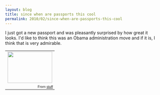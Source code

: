 ```yaml
---
layout: blog
title: since when are passports this cool
permalink: 2010/02/since-when-are-passports-this-cool
---
```


<p>I just got a new passport and was pleasantly surprised by how great it looks. I'd like to think this was an Obama administration move and if it is, I think that is very admirable.</p>
<table style="width:auto;"><tr><td><a href="https://picasaweb.google.com/lh/photo/ccIZ7387UnnFEah1qrB4Kw?feat=embedwebsite"><img src="https://lh6.googleusercontent.com/_aJ4urxfgN9A/TXXOC8rFl1I/AAAAAAAAIkI/eesRUuFs4_E/s144/screenshot1.png" height="102" width="144" /></a></td></tr><tr><td style="font-family:arial,sans-serif; font-size:11px; text-align:right">From <a href="https://picasaweb.google.com/krister.axel/Stuff?feat=embedwebsite">stuff</a></td></tr></table>

